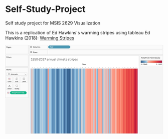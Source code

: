 # Self-Study-Project
Self study project for MSIS 2629 Visualization 

This is a replication of Ed Hawkins's warming stripes using tableau
Ed Hawkins (2018): [Warming Stripes]()

![Annual_global_temperature_from_1850-2017](https://github.com/jacksonh2/Self-Study-Project/blob/master/warming%20stripe%20replication.jpg)
